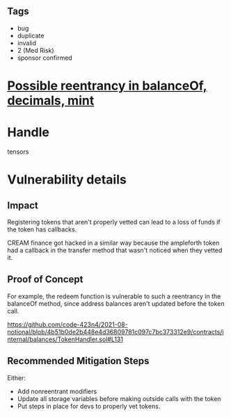 ## Tags

- bug
- duplicate
- invalid
- 2 (Med Risk)
- sponsor confirmed

# [Possible reentrancy in balanceOf, decimals, mint](https://github.com/code-423n4/2021-08-notional-findings/issues/14) 

# Handle

tensors


# Vulnerability details

## Impact
Registering tokens that aren't properly vetted can lead to a loss of funds if the token has callbacks.

CREAM finance got hacked in a similar way because the ampleforth token had a callback
in the transfer method that wasn't noticed when they vetted it. 

## Proof of Concept
For example, the redeem function is vulnerable to such a reentrancy in the balanceOf method, since address balances aren't updated before the token call.

https://github.com/code-423n4/2021-08-notional/blob/4b51b0de2b448e4d36809781c097c7bc373312e9/contracts/internal/balances/TokenHandler.sol#L131


## Recommended Mitigation Steps
Either:
- Add nonreentrant modifiers
- Update all storage variables before making outside calls with the token
- Put steps in place for devs to properly vet tokens.

